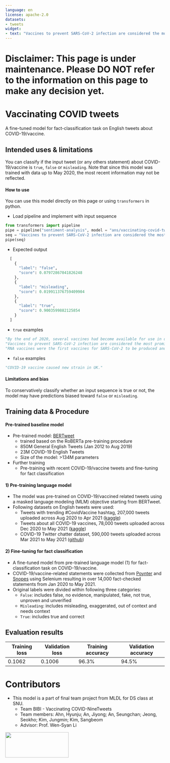```yaml
---
language: en
license: apache-2.0
datasets:
- tweets
widget:
- text: "Vaccines to prevent SARS-CoV-2 infection are considered the most promising approach for curbing the pandemic."
---
```


# Disclaimer: This page is under maintenance. Please DO NOT refer to the information on this page to make any decision yet.

# Vaccinating COVID tweets
A fine-tuned model for fact-classification task on English tweets about COVID-19/vaccine.

## Intended uses & limitations
You can classify if the input tweet (or any others statement) about COVID-19/vaccine is `true`, `false` or `misleading`.
Note that since this model was trained with data up to May 2020, the most recent information may not be reflected.

#### How to use
You can use this model directly on this page or using `transformers` in python.

- Load pipeline and implement with input sequence
```python
from transformers import pipeline
pipe = pipeline("sentiment-analysis", model = "ans/vaccinating-covid-tweets")
seq = "Vaccines to prevent SARS-CoV-2 infection are considered the most promising approach for curbing the pandemic."
pipe(seq)
```

- Expected output
```python
  [
    {
      "label": "false",
      "score": 0.07972867041826248
    },
    {
      "label": "misleading",
      "score": 0.019911376759409904
    },
    {
      "label": "true",
      "score": 0.9003599882125854
    }
  ]
```

- `true` examples
```python
"By the end of 2020, several vaccines had become available for use in different parts of the world."
"Vaccines to prevent SARS-CoV-2 infection are considered the most promising approach for curbing the pandemic."
"RNA vaccines were the first vaccines for SARS-CoV-2 to be produced and represent an entirely new vaccine approach."
```

- `false` examples
```python
"COVID-19 vaccine caused new strain in UK."
```

#### Limitations and bias
To conservatively classify whether an input sequence is true or not, the model may have predictions biased toward `false` or `misleading`.

## Training data & Procedure

#### Pre-trained baseline model
- Pre-trained model: [BERTweet](https://github.com/VinAIResearch/BERTweet)
  - trained based on the RoBERTa pre-training procedure
  - 850M General English Tweets (Jan 2012 to Aug 2019)
  - 23M COVID-19 English Tweets
  - Size of the model: >134M parameters
- Further training
  - Pre-training with recent COVID-19/vaccine tweets and fine-tuning for fact classification

#### 1) Pre-training language model
- The model was pre-trained on COVID-19/vaccined related tweets using a masked language modeling (MLM) objective starting from BERTweet.
- Following datasets on English tweets were used:
  - Tweets with trending #CovidVaccine hashtag, 207,000 tweets uploaded across Aug 2020 to Apr 2021 ([kaggle](https://www.kaggle.com/kaushiksuresh147/covidvaccine-tweets))
  - Tweets about all COVID-19 vaccines, 78,000 tweets uploaded across Dec 2020 to May 2021 ([kaggle](https://www.kaggle.com/gpreda/all-covid19-vaccines-tweets))
  - COVID-19 Twitter chatter dataset, 590,000 tweets uploaded across Mar 2021 to May 2021 ([github](https://github.com/thepanacealab/covid19_twitter))
  
#### 2) Fine-tuning for fact classification
- A fine-tuned model from pre-trained language model (1) for fact-classification task on COVID-19/vaccine.
- COVID-19/vaccine-related statements were collected from [Poynter](https://www.poynter.org/ifcn-covid-19-misinformation/) and [Snopes](https://www.snopes.com/) using Selenium resulting in over 14,000 fact-checked statements from Jan 2020 to May 2021.
- Original labels were divided within following three categories:
  - `False`: includes false, no evidence, manipulated, fake, not true, unproven and unverified
  - `Misleading`: includes misleading, exaggerated, out of context and needs context
  - `True`: includes true and correct

## Evaluation results
| Training loss | Validation loss | Training accuracy | Validation accuracy |
| --- | --- | --- | --- |
| 0.1062 | 0.1006 | 96.3% | 94.5% |

# Contributors
- This model is a part of final team project from MLDL for DS class at SNU.
  - Team BIBI - Vaccinating COVID-NineTweets
  - Team members: Ahn, Hyunju; An, Jiyong; An, Seungchan; Jeong, Seokho; Kim, Jungmin; Kim, Sangbeom
  - Advisor: Prof. Wen-Syan Li

<a href="https://gsds.snu.ac.kr/"><img src="https://gsds.snu.ac.kr/wp-content/uploads/sites/50/2021/04/GSDS_logo2-e1619068952717.png" width="200" height="80"></a>